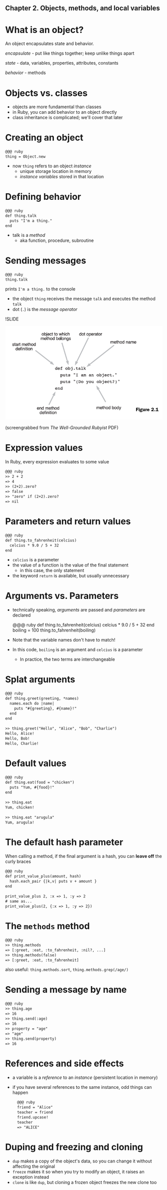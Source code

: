 ## Chapter 2. Objects, methods, and local variables

<!SLIDE incremental>

# What is an object?

An object encapsulates state and behavior.

*encapsulate* - put like things together; keep unlike things apart

*state* - data, variables, properties, attributes, constants

*behavior* - methods

# Objects vs. classes

* objects are more fundamental than classes
* in Ruby, you can add behavior to an object directly
* class inheritance is complicated; we'll cover that later

<!-- * Section 2.1. Talking to objects -->

# Creating an object

    @@@ ruby
    thing = Object.new

* now `thing` refers to an object *instance*
  * unique storage location in memory
  * *instance variables* stored in that location

# Defining behavior

    @@@ ruby
    def thing.talk
      puts "I'm a thing."
    end
    
* talk is a *method*
  * aka function, procedure, subroutine

# Sending messages

    @@@ ruby
    thing.talk

prints `I'm a thing.` to the console

  * the object `thing` receives the message `talk` and executes the method `talk`
  * dot (`.`) is the *message operator*

!SLIDE

![method definition](method_definition.png)

(screengrabbed from _The Well-Grounded Rubyist_ PDF)

<!-- move these three further up? they're about functions, not objects so much -->
# Expression values

In Ruby, every expression evaluates to some value

    @@@ ruby
    >> 2 + 2
    => 4
    >> (2+2).zero?
    => false
    >> "zero" if (2+2).zero?
    => nil

# Parameters and return values

    @@@ ruby
    def thing.to_fahrenheit(celcius)
      celcius * 9.0 / 5 + 32
    end

* `celcius` is a parameter
* the value of a function is the value of the final statement
  * in this case, the only statement
* the keyword `return` is available, but usually unnecessary

# Arguments vs. Parameters

* technically speaking, *arguments* are passed and *parameters* are declared

    @@@ ruby
    def thing.to_fahrenheit(celcius)
      celcius * 9.0 / 5 + 32
    end
    boiling = 100
    thing.to_fahrenheit(boiling)

* Note that the variable names don't have to match!
* In this code, `boiling` is an argument and `celcius` is a parameter
  * In practice, the two terms are interchangeable

# Splat arguments

    @@@ ruby
    def thing.greet(greeting, *names)
      names.each do |name|
        puts "#{greeting}, #{name}!"
      end
    end

    >> thing.greet("Hello", "Alice", "Bob", "Charlie")
    Hello, Alice!
    Hello, Bob!
    Hello, Charlie!

# Default values

    @@@ ruby
    def thing.eat(food = "chicken")
      puts "Yum, #{food}!"
    end

    >> thing.eat
    Yum, chicken!

    >> thing.eat "arugula"
    Yum, arugula!

<!-- todo: copy to hashes slides -->
# The default hash parameter

When calling a method, if the final argument is a hash, you can **leave off** the curly braces

    @@@ ruby
    def print_value_plus(amount, hash)
      hash.each_pair {|k,v| puts v + amount }
    end
    
    print_value_plus 2, :x => 1, :y => 2
    # same as...
    print_value_plus(2, {:x => 1, :y => 2})

<!-- Section 2.3. The innate behaviors of an object -->
# The `methods` method

    @@@ ruby
    >> thing.methods
    => [:greet, :eat, :to_fahrenheit, :nil?, ...]
    >> thing.methods(false)
    => [:greet, :eat, :to_fahrenheit]

also useful: `thing.methods.sort`, `thing.methods.grep(/age/)`

# Sending a message by name

    @@@ ruby
    >> thing.age
    => 16
    >> thing.send(:age)
    => 16
    >> property = "age"
    => "age"
    >> thing.send(property)
    => 16


# References and side effects

* a variable is a *reference* to an *instance* (persistent location in memory)
* if you have several references to the same instance, odd things can happen

        @@@ ruby
        friend = "Alice"
        teacher = friend
        friend.upcase!
        teacher
        => "ALICE"

# Duping and freezing and cloning

* `dup` makes a copy of the object's data, so you can change it without affecting the original
* `freeze` makes it so when you try to modify an object, it raises an exception instead
* `clone` is like `dup`, but cloning a frozen object freezes the new clone too


